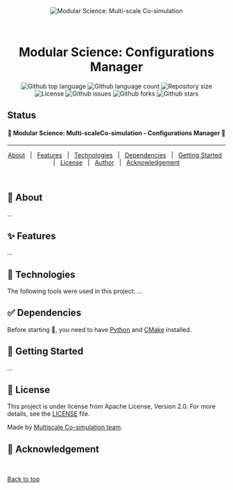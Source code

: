<div align="center" id="top"> 
  <img src="../../../misc/logo.jpg" alt="Modular Science: Multi-scale Co-simulation" />

  &#xa0;

  <!-- <a href="git@github.com:multiscale-cosim/TVB-NEST-usecase1.git">Demo</a> -->
</div>

<h1 align="center">Modular Science: Configurations Manager</h1>

<p align="center">
  <img alt="Github top language" src="https://img.shields.io/github/languages/top/multiscale-cosim/EBRAINS_WorkflowConfigurations?color=56BEB8" />

  <img alt="Github language count" src="https://img.shields.io/github/languages/count/multiscale-cosim/EBRAINS_WorkflowConfigurations?color=56BEB8" />

  <img alt="Repository size" src="https://img.shields.io/github/repo-size/multiscale-cosim/EBRAINS_WorkflowConfigurations?color=56BEB8" />

  <img alt="License" src="https://img.shields.io/github/license/multiscale-cosim/EBRAINS_WorkflowConfigurations?color=56BEB8" />

  <img alt="Github issues" src="https://img.shields.io/github/issues/multiscale-cosim/EBRAINS_WorkflowConfigurations?color=56BEB8" />

  <img alt="Github forks" src="https://img.shields.io/github/forks/multiscale-cosim/EBRAINS_WorkflowConfigurations?color=56BEB8" />

  <img alt="Github stars" src="https://img.shields.io/github/stars/multiscale-cosim/EBRAINS_WorkflowConfigurations?color=56BEB8" />
</p>

## Status

<h4 align="center"> 
	🚧  Modular Science: Multi-scaleCo-simulation - Configurations Manager 🚧
</h4> 

<hr>

<p align="center">
  <a href="#dart-about">About</a> &#xa0; | &#xa0; 
  <a href="#sparkles-features">Features</a> &#xa0; | &#xa0;
  <a href="#rocket-technologies">Technologies</a> &#xa0; | &#xa0;
  <a href="#white_check_mark-Dependencies">Dependencies</a> &#xa0; | &#xa0;
  <a href="#checkered_flag-starting">Getting Started</a> &#xa0; | &#xa0;
  <a href="#memo-license">License</a> &#xa0; | &#xa0;
  <a href="https://github.com/multiscale-cosim" target="_blank">Author</a> &#xa0; | &#xa0;
  <a href="https://github.com/multiscale-cosim" target="_blank">Acknowledgement</a>
</p>

<br>

## :dart: About ##
...

## :sparkles: Features ##

...

## :rocket: Technologies ##

The following tools were used in this project:
...

## :white_check_mark: Dependencies ##

Before starting :checkered_flag:, you need to have [Python](https://www.python.org/) and [CMake](https://cmake.org/) installed.

## :checkered_flag: Getting Started ##

...

## :memo: License ##

This project is under license from Apache License, Version 2.0. For more details, see the [LICENSE](LICENSE) file.


Made by <a href="https://github.com/multiscale-cosim" target="_blank">Multiscale Co-simulation team</a>.

## :memo: Acknowledgement ##


&#xa0;

<a href="#top">Back to top</a>